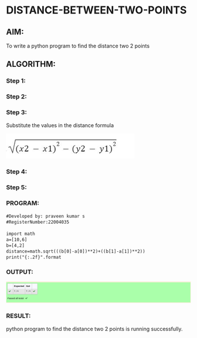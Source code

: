 # DISTANCE-BETWEEN-TWO-POINTS

## AIM:
To write a python program to find the distance two 2 points
## ALGORITHM:
### Step 1: 
### Step 2: 
### Step 3: 
Substitute the values in the distance formula  

![formula](/formula.png)

### Step 4: 
### Step 5: 
### PROGRAM:
```#Program to find the distance between two points.
#Developed by: praveen kumar s
#RegisterNumber:22004035

import math
a=[10,6]
b=[4,2]
distance=math.sqrt(((b[0]-a[0])**2)+((b[1]-a[1])**2))
print("{:.2f}".format
``` 

### OUTPUT:

![images](./distance.png)


### RESULT:

python program to find the distance two 2 points is running successfully.

